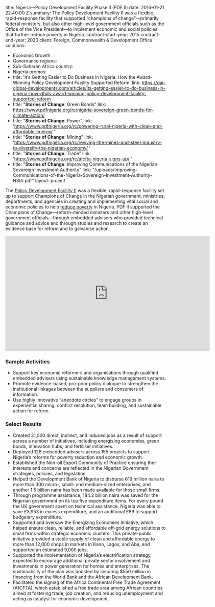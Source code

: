 
title: Nigeria—Policy Development Facility Phase II (PDF II)
date: 2016-01-21 22:40:00 Z
summary: The Policy Development Facility II was a flexible, rapid-response facility
  that supported “champions of change”—primarily federal ministers, but also other
  high-level government officials such as the Office of the Vice President—to implement
  economic and social policies that further reduce poverty in Nigeria.
contract-start-year: 2015
contract-end-year: 2020
client: Foreign, Commonwealth & Development Office
solutions:
- Economic Growth
- Governance
regions:
- Sub-Saharan Africa
country:
- Nigeria
promos:
- title: 'It’s Getting Easier to Do Business in Nigeria: How the Award-Winning Policy
    Development Facility Supported Reform'
  link: https://dai-global-developments.com/articles/its-getting-easier-to-do-business-in-nigeria-how-dfids-award-winning-policy-development-facility-supported-reform
- title: "**Stories of Change**:  Green Bonds"
  link: https://www.pdfnigeria.org/rc/nigeria-sovereign-green-bonds-for-climate-action/
- title: "**Stories of Change**: Power"
  link: 'https://www.pdfnigeria.org/rc/powering-rural-nigeria-with-clean-and-affordable-energy/ '
- title: "**Stories of Change**: Mining"
  link: 'https://www.pdfnigeria.org/rc/reviving-the-mines-and-steel-industry-to-diversify-the-nigerian-economy/ '
- title: "**Stories of Change**: Trade"
  link: 'https://www.pdfnigeria.org/rc/afcfta-nigeria-signs-up/ '
- title: "**Stories of Change**: Improving Communications of the Nigerian Sovereign
    Investment Authority"
  link: "/uploads/Improving-Communications-of-the-Nigeria-Sovereign-Investment-Authority-NSIA.pdf"
layout: project


The [Policy Development Facility II](https://www.pdfnigeria.org/) was a flexible, rapid-response facility set up to support Champions of Change in the Nigerian government, ministries, departments, and agencies in creating and implementing vital social and economic policies to help [reduce poverty](https://www.pdfnigeria.org/rc/reducing-poverty-sustainably-boosting-economic-activities-selected-achievements-from-pdf-ii/) in Nigeria. PDF II supported the Champions of Change—reform-minded ministers and other high-level government officials—through embedded advisers who provided technical guidance and advice and through studies and research to create an evidence base for reform and to galvanise action.

<iframe src="https://player.vimeo.com/video/405449610" width="640" height="360" frameborder="0" allow="autoplay; fullscreen" allowfullscreen></iframe>

### Sample Activities

* Support key economic reformers and organisations through qualified embedded advisers using sustainable knowledge management systems.
* Promote evidence-based, pro-poor policy dialogue to strengthen the institutional linkages between the suppliers and consumers of information.
* Use highly innovative “anecdote circles” to engage groups in experiential sharing, conflict resolution, team building, and sustainable action for reform.

### Select Results

* Created 31,000 direct, indirect, and induced jobs as a result of support across a number of initiatives, including energising economies, green bonds, innovation hubs, and fertiliser initiatives.
* Deployed 128 embedded advisers across 155 projects to support Nigeria’s reforms for poverty reduction and economic growth.
* Established the Non-oil Export Community of Practice ensuring their interests and concerns are reflected in the Nigerian Government strategies, policies, and legislation.
* Helped the Development Bank of Nigeria to disburse 619 million naira to more than 300 micro-, small- and medium-sized enterprises, and another 1.5 billion naira has been made available for those small firms.
* Through programme assistance, 184.2 billion naira was saved for the Nigerian government on its top five expenditure items. For every pound the UK government spent on technical assistance, Nigeria was able to save £3,953 in excess expenditure, and an additional £89 to support budgetary expenditure.
* Supported and oversaw the Energizing Economies Initiative, which helped ensure clean, reliable, and affordable off-grid energy solutions to small firms within strategic economic clusters. This private-public initiative provided a stable supply of clean and affordable energy to more than 12,000 shops in markets in Kano, Lagos, and Aba, and supported an estimated 9,000 jobs.
* Supported the implementation of Nigeria’s electrification strategy, expected to encourage additional private sector involvement and investments in power generation for homes and enterprises. The sustainability of the plan was boosted by securing $550 million in financing from the World Bank and the African Development Bank.
* Facilitated the signing of the Africa Continental Free Trade Agreement (AfCFTA), which established a free trade area among African countries aimed at fostering trade, job creation, and reducing unemployment and acting as catalyst for economic development.
